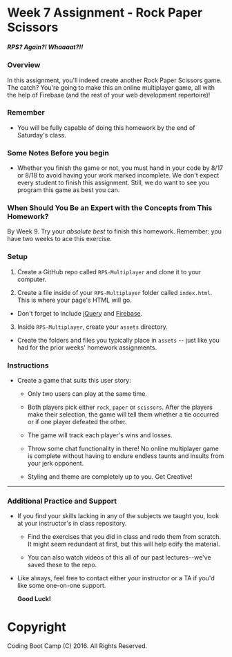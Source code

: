# Week 7 Assignment - Rock Paper Scissors

##### *RPS? Again?! Whaaaat?!!*

### Overview
In this assignment, you'll indeed create another Rock Paper Scissors game. The catch? You're going to make this an online multiplayer game, all with the help of Firebase (and the rest of your web development repertoire)!

### Remember

* You will be fully capable of doing this homework by the end of Saturday's class.

### Some Notes Before you begin

* Whether you finish the game or not, you must hand in your code by 8/17 or 8/18 to avoid having your work marked incomplete. We don't expect every student to finish this assignment. Still, we do want to see you program this game as best you can.

### When Should You Be an Expert with the Concepts from This Homework?

By Week 9. Try your *absolute best* to finish this homework. Remember: you have two weeks to ace this exercise.

### Setup
1. Create a GitHub repo called `RPS-Multiplayer` and clone it to your computer.

2. Create a file inside of your `RPS-Multiplayer` folder called `index.html`. This is where your page's HTML will go.
  * Don't forget to include [jQuery](https://code.jquery.com/jquery-2.2.1.min.js) and [Firebase](https://cdn.firebase.com/js/client/2.4.1/firebase.js).

3. Inside `RPS-Multiplayer`, create your `assets` directory.
  * Create the folders and files you typically place in `assets` -- just like you had for the prior weeks' homework assignments.

### Instructions

* Create a game that suits this user story:
  * Only two users can play at the same time.

  * Both players pick either `rock`, `paper` or `scissors`. After the players make their selection, the game will tell them whether a tie occurred or if one player defeated the other.

  * The game will track each player's wins and losses.

  * Throw some chat functionality in there! No online multiplayer game is complete without having to endure endless taunts and insults from your jerk opponent.

  * Styling and theme are completely up to you. Get Creative!

-------

### Additional Practice and Support

* If you find your skills lacking in any of the subjects we taught you, look at your instructor's in class repository. 

  * Find the exercises that you did in class and redo them from scratch. It might seem redundant at first, but this will help edify the material.

  * You can also watch videos of this all of our past lectures--we've saved these to the repo.

* Like always, feel free to contact either your instructor or a TA if you'd like some one-on-one support. 
 
  **Good Luck!**

# Copyright
Coding Boot Camp (C) 2016. All Rights Reserved.

